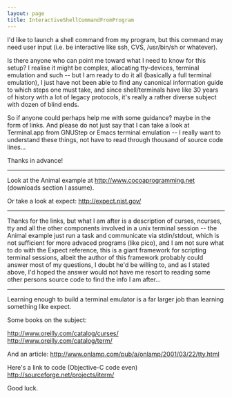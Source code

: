 ```yaml
---
layout: page
title: InteractiveShellCommandFromProgram
---
```


I'd like to launch a shell command from my program, but this command may need user input (i.e. be interactive like ssh, CVS, /usr/bin/sh or whatever).

Is there anyone who can point me toward what I need to know for this setup? I realise it might be complex, allocating tty-devices, terminal emulation and such -- but I am ready to do it all (basically a full terminal emulation), I just have not been able to find any canonical information guide to which steps one must take, and since shell/terminals have like 30 years of history with a lot of legacy protocols, it's really a rather diverse subject with dozen of blind ends.

So if anyone could perhaps help me with some guidance? maybe in the form of links. And please do not just say that I can take a look at Terminal.app from GNUStep or Emacs terminal emulation -- I really want to understand these things, not have to read through thousand of source code lines...

Thanks in advance!

----

Look at the Animal example at http://www.cocoaprogramming.net (downloads section I assume).

Or take a look at expect: http://expect.nist.gov/

----

Thanks for the links, but what I am after is a description of curses, ncurses, tty and all the other components involved in a unix terminal session -- the Animal example just run a task and communicate via stdin/stdout, which is not sufficient for more advaced programs (like pico), and I am not sure what to do with the Expect reference, this is a giant framework for scripting terminal sessions, albeit the author of this framework probably could answer most of my questions, I doubt he'd be willing to, and as I stated above, I'd hoped the answer would not have me resort to reading some other persons source code to find the info I am after...

----

Learning enough to build a terminal emulator is a far larger job than learning something like expect.

Some books on the subject:

http://www.oreilly.com/catalog/curses/
http://www.oreilly.com/catalog/term/

And an article: http://www.onlamp.com/pub/a/onlamp/2001/03/22/tty.html

Here's a link to code (Objective-C code even) http://sourceforge.net/projects/iterm/

Good luck.

